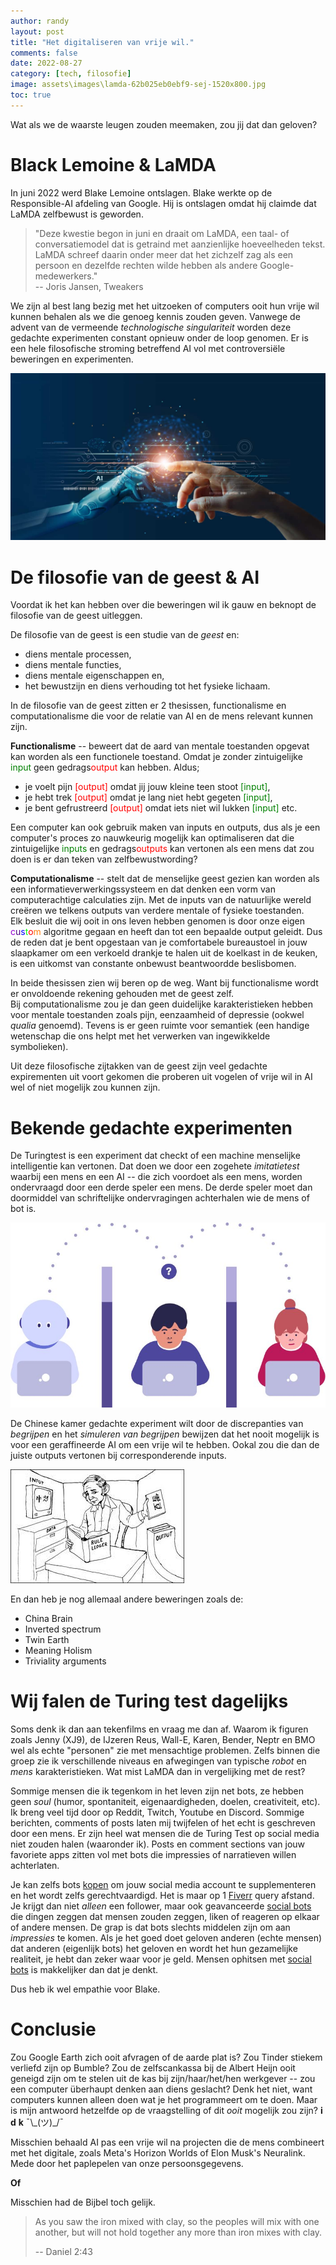 ```yaml
---
author: randy
layout: post
title: "Het digitaliseren van vrije wil."
comments: false
date: 2022-08-27
category: [tech, filosofie]
image: assets\images\lamda-62b025eb0ebf9-sej-1520x800.jpg
toc: true
---
```

Wat als we de waarste leugen zouden meemaken, zou jij dat dan geloven?

# Black Lemoine & LaMDA

In juni 2022 werd Blake Lemoine ontslagen. Blake werkte op de Responsible-AI afdeling van Google. Hij is ontslagen omdat hij claimde dat LaMDA zelfbewust is geworden. 

> "Deze kwestie begon in juni en draait om LaMDA, een taal- of conversatiemodel dat is getraind met aanzienlijke hoeveelheden tekst. LaMDA schreef daarin onder meer dat het zichzelf zag als een persoon en dezelfde rechten wilde hebben als andere Google-medewerkers."<br>
-- Joris Jansen, Tweakers 

We zijn al best lang bezig met het uitzoeken of computers ooit hun vrije wil kunnen behalen als we die genoeg kennis zouden geven. Vanwege de advent van de vermeende _technologische singulariteit_ worden deze gedachte experimenten constant opnieuw onder de loop genomen. Er is een hele filosofische stroming betreffend AI vol met controversiële beweringen en experimenten.  

![image](\assets\images\iStock-1206796363.jpg)

# De filosofie van de geest & AI

Voordat ik het kan hebben over die beweringen wil ik gauw en beknopt de filosofie van de geest uitleggen.

De filosofie van de geest is een studie van de _geest_ en: 
- diens mentale processen, 
- diens mentale functies, 
- diens mentale eigenschappen en, 
- het bewustzijn en diens verhouding tot het fysieke lichaam. 

In de filosofie van de geest zitten er 2 thesissen, functionalisme en computationalisme die voor de relatie van AI en de mens relevant kunnen zijn. 

**Functionalisme** -- beweert dat de aard van mentale toestanden opgevat kan worden als een functionele toestand. Omdat je zonder zintuigelijke <font color="green">input</font> geen gedrags<font color="red">output</font> kan hebben. Aldus; 
- je voelt pijn <font color="red">[output]</font> omdat jij jouw kleine teen stoot <font color="green">[input]</font>, 
- je hebt trek <font color="red">[output]</font> omdat je lang niet hebt gegeten <font color="green">[input]</font>, 
- je bent gefrustreerd <font color="red">[output]</font> omdat iets niet wil lukken <font color="green">[input]</font> etc.

Een computer kan ook gebruik maken van inputs en outputs, dus als je een computer's proces zo nauwkeurig mogelijk kan optimaliseren dat die zintuigelijke <font color="green">inputs</font> en gedrags<font color="red">outputs</font> kan vertonen als een mens dat zou doen is er dan teken van zelfbewustwording?

**Computationalisme** -- stelt dat de menselijke geest gezien kan worden als een informatieverwerkingssysteem en dat denken een vorm van computerachtige calculaties zijn. Met de inputs van de natuurlijke wereld creëren we telkens outputs van verdere mentale of fysieke toestanden. \
Elk besluit die wij ooit in ons leven hebben genomen is door onze eigen 
	<span class="block-line"><span><span style="color:#9400D3;">c</span><span style="color:#4B0082;">u</span><span style="color:#0000FF;">s</span><span style="color:#00FF00;">t</span><span style="color:#FF0000;">o</span><span style="color:#FF7F0F;">m</span></span></span>
algoritme gegaan en heeft dan tot een bepaalde output geleidt.
Dus de reden dat je bent opgestaan van je comfortabele bureaustoel in jouw slaapkamer om een verkoeld drankje te halen uit de koelkast in de keuken, is een uitkomst van constante onbewust beantwoordde beslisbomen.

In beide thesissen zien wij beren op de weg. Want bij functionalisme wordt er onvoldoende rekening gehouden met de geest zelf. \
Bij computationalisme zou je dan geen duidelijke karakteristieken hebben voor mentale toestanden zoals pijn, eenzaamheid of depressie (ookwel _qualia_ genoemd). Tevens is er geen ruimte voor semantiek (een handige wetenschap die ons helpt met het verwerken van ingewikkelde symbolieken). 

Uit deze filosofische zijtakken van de geest zijn veel gedachte expirementen uit voort gekomen die proberen uit vogelen of vrije wil in AI wel of niet mogelijk zou kunnen zijn. 

# Bekende gedachte experimenten

De Turingtest is een experiment dat checkt of een machine menselijke intelligentie kan vertonen. Dat doen we door een zogehete *imitatietest* waarbij een mens en een AI -- die zich voordoet als een mens, worden ondervraagd door een derde speler een mens. De derde speler moet dan doormiddel van schriftelijke ondervragingen achterhalen wie de mens of bot is.

![Turing Test](\assets\images\what-is-the-turing-test.jpg)

De Chinese kamer gedachte experiment wilt door de discrepanties van _begrijpen_ en het _simuleren van begrijpen_ bewijzen dat het nooit mogelijk is voor een geraffineerde AI om een vrije wil te hebben. Ookal zou die dan de juiste outputs vertonen bij corresponderende inputs.

![De Chinese kamer](\assets\images\chinese_rule.jpg)

En dan heb je nog allemaal andere beweringen zoals de:
- China Brain
- Inverted spectrum
- Twin Earth
- Meaning Holism
- Triviality arguments

# Wij falen de Turing test dagelijks

Soms denk ik dan aan tekenfilms en vraag me dan af. Waarom ik figuren zoals Jenny (XJ9), de IJzeren Reus, Wall-E, Karen, Bender, Neptr en BMO wel als echte "personen" zie met mensachtige problemen. Zelfs binnen die groep zie ik verschillende niveaus en afwegingen van typische _robot_ en _mens_ karakteristieken. Wat mist LaMDA dan in vergelijking met de rest?

Sommige mensen die ik tegenkom in het leven zijn net bots, ze hebben geen _soul_ (humor, spontaniteit, eigenaardigheden, doelen, creativiteit, etc). Ik breng veel tijd door op Reddit, Twitch, Youtube en Discord. Sommige berichten, comments of posts laten mij twijfelen of het echt is geschreven door een mens. Er zijn heel wat mensen die de Turing Test op social media niet zouden halen (waaronder ik). Posts en comment sections van jouw favoriete apps zitten vol met bots die impressies of narratieven willen achterlaten. 

Je kan zelfs bots [kopen](https://www.wordstream.com/blog/ws/2013/05/16/buying-twitter-followers-cheap-price-friendship) om jouw social media account te supplementeren en het wordt zelfs gerechtvaardigd. Het is maar op 1 [Fiverr](https://www.fiverr.com/gigs/search?utf8=%E2%9C%93&query=twitter+followers) query afstand. Je krijgt dan niet _alleen_ een follower, maar ook geavanceerde [social bots](https://en.wikipedia.org/wiki/Social_bot) die dingen zeggen dat mensen zouden zeggen, liken of reageren op elkaar of andere mensen. De grap is dat bots slechts middelen zijn om aan _impressies_ te komen. Als je het goed doet geloven anderen (echte mensen) dat anderen (eigenlijk bots) het geloven en wordt het hun gezamelijke realiteit, je hebt dan zeker waar voor je geld. Mensen ophitsen met [social bots](https://prevency.com/en/what-is-social-media-warfare/) is makkelijker dan dat je denkt.

Dus heb ik wel empathie voor Blake. 

# Conclusie

Zou Google Earth zich ooit afvragen of de aarde plat is? Zou Tinder stiekem verliefd zijn op Bumble? Zou de zelfscankassa bij de Albert Heijn ooit geneigd zijn om te stelen uit de kas bij zijn/haar/het/hen werkgever -- zou een computer überhaupt denken aan diens geslacht? Denk het niet, want computers kunnen alleen doen wat je het programmeert om te doen. Maar is mijn antwoord hetzelfde op de vraagstelling of dit *ooit* mogelijk zou zijn? **i** **d** **k** ¯\\\_(ツ)_/¯ 

Misschien behaald AI pas een vrije wil na projecten die de mens combineert met het digitale, zoals Meta's Horizon Worlds of Elon Musk's Neuralink. Mede door het paplepelen van onze persoonsgegevens.

**Of**

Misschien had de Bijbel toch gelijk.
> As you saw the iron mixed with clay, so the peoples will mix with one another, but will not hold together any more than iron mixes with clay.
>
> -- Daniel 2:43 